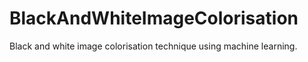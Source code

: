 # BlackAndWhiteImageColorisation
Black and white image colorisation technique using machine learning.

